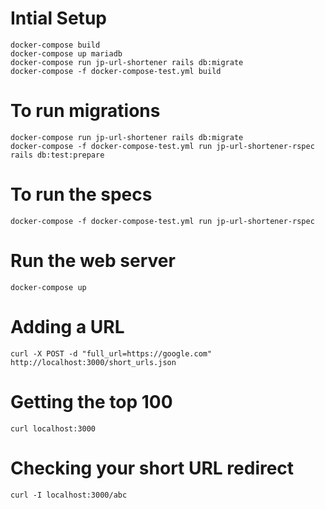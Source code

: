 # Intial Setup

    docker-compose build
    docker-compose up mariadb
    docker-compose run jp-url-shortener rails db:migrate
    docker-compose -f docker-compose-test.yml build

# To run migrations

    docker-compose run jp-url-shortener rails db:migrate
    docker-compose -f docker-compose-test.yml run jp-url-shortener-rspec rails db:test:prepare

# To run the specs

    docker-compose -f docker-compose-test.yml run jp-url-shortener-rspec

# Run the web server

    docker-compose up

# Adding a URL

    curl -X POST -d "full_url=https://google.com" http://localhost:3000/short_urls.json

# Getting the top 100

    curl localhost:3000

# Checking your short URL redirect

    curl -I localhost:3000/abc
